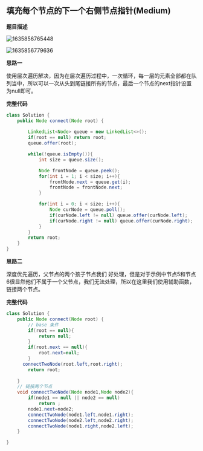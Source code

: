 ## 填充每个节点的下一个右侧节点指针(Medium)

**题目描述**

![1635856765448](https://tprzfbucket.oss-cn-beijing.aliyuncs.com/hadoop/202111/02/203938-800966.png)

![1635856779636](https://tprzfbucket.oss-cn-beijing.aliyuncs.com/hadoop/202111/02/203940-692601.png)

**思路一**

使用层次遍历解决，因为在层次遍历过程中，一次循环，每一层的元素全部都在队列当中，所以可以一次从头到尾链接所有的节点，最后一个节点的next指针设置为null即可。

**完整代码**

~~~ java
class Solution {
    public Node connect(Node root) {
       
        LinkedList<Node> queue = new LinkedList<>();
        if(root == null) return root;
        queue.offer(root);

        while(!queue.isEmpty()){
            int size = queue.size();

            Node frontNode = queue.peek();
            for(int i = 1; i < size; i++){
                frontNode.next = queue.get(i);
                frontNode = frontNode.next;
            }

            for(int i = 0; i < size; i++){
                Node curNode = queue.poll();
                if(curNode.left != null) queue.offer(curNode.left);
                if(curNode.right != null) queue.offer(curNode.right);
            }
        }
        return root;
    }
}
~~~

**思路二**

深度优先遍历，父节点的两个孩子节点我们 好处理，但是对于示例中节点5和节点6很显然他们不属于一个父节点，我们无法处理，所以在这里我们使用辅助函数，链接两个节点。

**完整代码**

~~~ java
class Solution {
    public Node connect(Node root) {
        // base 条件
        if(root == null){
            return null;
        }
        if(root.next == null){
            root.next=null;
        }
      connectTwoNode(root.left,root.right);
        return root;
        
    }
    // 链接两个节点
    void connectTwoNode(Node node1,Node node2){
        if(node1 == null || node2 == null)
            return ;
        node1.next=node2;
        connectTwoNode(node1.left,node1.right);
        connectTwoNode(node2.left,node2.right);
        connectTwoNode(node1.right,node2.left);
    }

}
~~~

